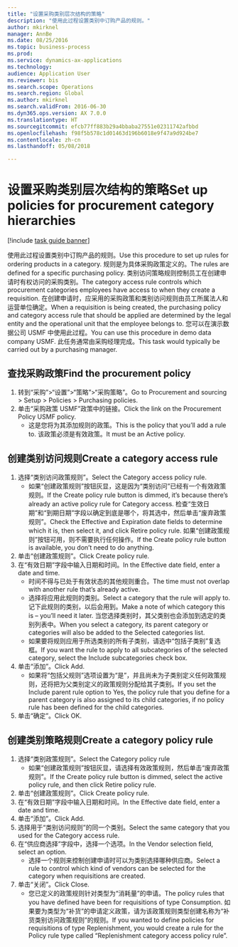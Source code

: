 ```yaml
--- 
title: "设置采购类别层次结构的策略"
description: "使用此过程设置类别中订购产品的规则。"
author: mkirknel
manager: AnnBe
ms.date: 08/25/2016
ms.topic: business-process
ms.prod: 
ms.service: dynamics-ax-applications
ms.technology: 
audience: Application User
ms.reviewer: bis
ms.search.scope: Operations
ms.search.region: Global
ms.author: mkirknel
ms.search.validFrom: 2016-06-30
ms.dyn365.ops.version: AX 7.0.0
ms.translationtype: HT
ms.sourcegitcommit: efcb77ff883b29a4bbaba27551e02311742afbbd
ms.openlocfilehash: f98f5b578c1d01463d196b6018e9f47a9d924be7
ms.contentlocale: zh-cn
ms.lasthandoff: 05/08/2018

---
```

# <a name="set-up-policies-for-procurement-category-hierarchies"></a><span data-ttu-id="34d29-103">设置采购类别层次结构的策略</span><span class="sxs-lookup"><span data-stu-id="34d29-103">Set up policies for procurement category hierarchies</span></span>

[!include [task guide banner](../../includes/task-guide-banner.md)]

<span data-ttu-id="34d29-104">使用此过程设置类别中订购产品的规则。</span><span class="sxs-lookup"><span data-stu-id="34d29-104">Use this procedure to set up rules for ordering products in a category.</span></span> <span data-ttu-id="34d29-105">规则是为具体采购政策定义的。</span><span class="sxs-lookup"><span data-stu-id="34d29-105">The rules are defined for a specific purchasing policy.</span></span> <span data-ttu-id="34d29-106">类别访问策略规则控制员工在创建申请时有权访问的采购类别。</span><span class="sxs-lookup"><span data-stu-id="34d29-106">The category access rule controls which procurement categories employees have access to when they create a requisition.</span></span> <span data-ttu-id="34d29-107">在创建申请时，应采用的采购政策和类别访问规则由员工所属法人和运营单位确定。</span><span class="sxs-lookup"><span data-stu-id="34d29-107">When a requisition is being created, the purchasing policy and category access rule that should be applied are determined by the legal entity and the operational unit that the employee belongs to.</span></span> <span data-ttu-id="34d29-108">您可以在演示数据公司 USMF 中使用此过程。</span><span class="sxs-lookup"><span data-stu-id="34d29-108">You can use this procedure in demo data company USMF.</span></span> <span data-ttu-id="34d29-109">此任务通常由采购经理完成。</span><span class="sxs-lookup"><span data-stu-id="34d29-109">This task would typically be carried out by a purchasing manager.</span></span>


## <a name="find-the-procurement-policy"></a><span data-ttu-id="34d29-110">查找采购政策</span><span class="sxs-lookup"><span data-stu-id="34d29-110">Find the procurement policy</span></span>
1. <span data-ttu-id="34d29-111">转到“采购”>“设置”>“策略”>“采购策略”。</span><span class="sxs-lookup"><span data-stu-id="34d29-111">Go to Procurement and sourcing > Setup > Policies > Purchasing policies.</span></span>
2. <span data-ttu-id="34d29-112">单击“采购政策 USMF”政策中的链接。</span><span class="sxs-lookup"><span data-stu-id="34d29-112">Click the link on the Procurement Policy USMF policy.</span></span>
    * <span data-ttu-id="34d29-113">这是您将为其添加规则的政策。</span><span class="sxs-lookup"><span data-stu-id="34d29-113">This is the policy that you’ll add a rule to.</span></span> <span data-ttu-id="34d29-114">该政策必须是有效政策。</span><span class="sxs-lookup"><span data-stu-id="34d29-114">It must be an Active policy.</span></span>  

## <a name="create-a-category-access-rule"></a><span data-ttu-id="34d29-115">创建类别访问规则</span><span class="sxs-lookup"><span data-stu-id="34d29-115">Create a category access rule</span></span>
1. <span data-ttu-id="34d29-116">选择“类别访问政策规则”。</span><span class="sxs-lookup"><span data-stu-id="34d29-116">Select the Category access policy rule.</span></span>
    * <span data-ttu-id="34d29-117">如果“创建政策规则”按钮灰显，这是因为“类别访问”已经有一个有效政策规则。</span><span class="sxs-lookup"><span data-stu-id="34d29-117">If the Create policy rule button is dimmed, it’s because there’s already an active policy rule for Category access.</span></span> <span data-ttu-id="34d29-118">检查“生效日期”和“到期日期”字段以确定到底是哪个，将其选中，然后单击“废弃政策规则”。</span><span class="sxs-lookup"><span data-stu-id="34d29-118">Check the Effective and Expiration date fields to determine which it is, then select it, and click Retire policy rule.</span></span> <span data-ttu-id="34d29-119">如果“创建政策规则”按钮可用，则不需要执行任何操作。</span><span class="sxs-lookup"><span data-stu-id="34d29-119">If the Create policy rule button is available, you don’t need to do anything.</span></span>  
2. <span data-ttu-id="34d29-120">单击“创建政策规则”。</span><span class="sxs-lookup"><span data-stu-id="34d29-120">Click Create policy rule.</span></span>
3. <span data-ttu-id="34d29-121">在“有效日期”字段中输入日期和时间。</span><span class="sxs-lookup"><span data-stu-id="34d29-121">In the Effective date field, enter a date and time.</span></span>
    * <span data-ttu-id="34d29-122">时间不得与已处于有效状态的其他规则重合。</span><span class="sxs-lookup"><span data-stu-id="34d29-122">The time must not overlap with another rule that’s already active.</span></span>  
    * <span data-ttu-id="34d29-123">选择将应用此规则的类别。</span><span class="sxs-lookup"><span data-stu-id="34d29-123">Select a category that the rule will apply to.</span></span> <span data-ttu-id="34d29-124">记下此规则的类别，以后会用到。</span><span class="sxs-lookup"><span data-stu-id="34d29-124">Make a note of which category this is – you’ll need it later.</span></span> <span data-ttu-id="34d29-125">当您选择类别时，其父类别也会添加到选定的类别列表中。</span><span class="sxs-lookup"><span data-stu-id="34d29-125">When you select a category, its parent category or categories will also be added to the Selected categories list.</span></span>  
    * <span data-ttu-id="34d29-126">如果要将规则应用于所选类别的所有子类别，请选中“包括子类别”复选框。</span><span class="sxs-lookup"><span data-stu-id="34d29-126">If you want the rule to apply to all subcategories of the selected category, select the Include subcategories check box.</span></span>  
4. <span data-ttu-id="34d29-127">单击“添加”。</span><span class="sxs-lookup"><span data-stu-id="34d29-127">Click Add.</span></span>
    * <span data-ttu-id="34d29-128">如果将“包括父规则”选项设置为“是”，并且尚未为子类别定义任何政策规则，还将把为父类别定义的政策规则分配给其子类别。</span><span class="sxs-lookup"><span data-stu-id="34d29-128">If you set the Include parent rule option to Yes, the policy rule that you define for a parent category is also assigned to its child categories, if no policy rule has been defined for the child categories.</span></span>  
5. <span data-ttu-id="34d29-129">单击“确定”。</span><span class="sxs-lookup"><span data-stu-id="34d29-129">Click OK.</span></span>

## <a name="create-a-category-policy-rule"></a><span data-ttu-id="34d29-130">创建类别策略规则</span><span class="sxs-lookup"><span data-stu-id="34d29-130">Create a category policy rule</span></span>
1. <span data-ttu-id="34d29-131">选择“类别政策规则”。</span><span class="sxs-lookup"><span data-stu-id="34d29-131">Select the Category policy rule</span></span>
    * <span data-ttu-id="34d29-132">如果“创建政策规则”按钮灰显，请选择有效政策规则，然后单击“废弃政策规则”。</span><span class="sxs-lookup"><span data-stu-id="34d29-132">If the Create policy rule button is dimmed, select the active policy rule, and then click Retire policy rule.</span></span>  
2. <span data-ttu-id="34d29-133">单击“创建政策规则”。</span><span class="sxs-lookup"><span data-stu-id="34d29-133">Click Create policy rule.</span></span>
3. <span data-ttu-id="34d29-134">在“有效日期”字段中输入日期和时间。</span><span class="sxs-lookup"><span data-stu-id="34d29-134">In the Effective date field, enter a date and time.</span></span>
4. <span data-ttu-id="34d29-135">单击“添加”。</span><span class="sxs-lookup"><span data-stu-id="34d29-135">Click Add.</span></span>
5. <span data-ttu-id="34d29-136">选择用于“类别访问规则”的同一个类别。</span><span class="sxs-lookup"><span data-stu-id="34d29-136">Select the same category that you used for the Category access rule.</span></span>
6. <span data-ttu-id="34d29-137">在“供应商选择”字段中，选择一个选项。</span><span class="sxs-lookup"><span data-stu-id="34d29-137">In the Vendor selection field, select an option.</span></span>
    * <span data-ttu-id="34d29-138">选择一个规则来控制创建申请时可以为类别选择哪种供应商。</span><span class="sxs-lookup"><span data-stu-id="34d29-138">Select a rule to control which kind of vendors can be selected for the category when requisitions are created.</span></span>  
7. <span data-ttu-id="34d29-139">单击“关闭”。</span><span class="sxs-lookup"><span data-stu-id="34d29-139">Click Close.</span></span>
    * <span data-ttu-id="34d29-140">您已定义的政策规则针对类型为“消耗量”的申请。</span><span class="sxs-lookup"><span data-stu-id="34d29-140">The policy rules that you have defined have been for requisitions of type Consumption.</span></span> <span data-ttu-id="34d29-141">如果要为类型为“补货”的申请定义政策，请为该政策规则类型创建名称为“补货类别访问政策规则”的规则。</span><span class="sxs-lookup"><span data-stu-id="34d29-141">If you wanted to define policies for requisitions of type Replenishment, you would create a rule for the Policy rule type called “Replenishment category access policy rule”.</span></span>  


